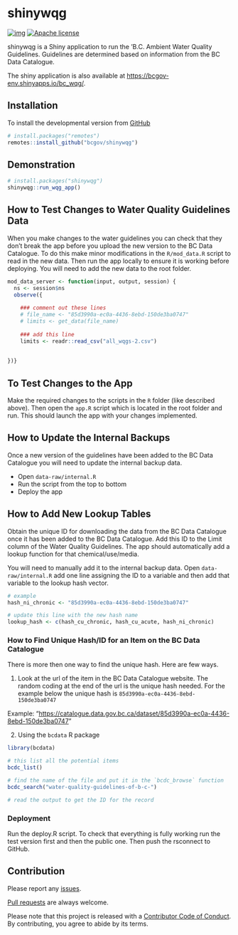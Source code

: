 
<!-- README.md is generated from README.Rmd. Please edit that file -->

# shinywqg

<!-- badges: start -->

[![img](https://img.shields.io/badge/Lifecycle-Maturing-007EC6)](https://github.com/bcgov/repomountie/blob/master/doc/lifecycle-badges.md)
[![Apache
license](https://img.shields.io/badge/License-Apache%202.0-blue.svg)](https://opensource.org/licenses/Apache-2.0)
<!-- badges: end -->

shinywqg is a Shiny application to run the ’B.C. Ambient Water Quality
Guidelines. Guidelines are determined based on information from the BC
Data Catalogue.

The shiny application is also available at
<https://bcgov-env.shinyapps.io/bc_wqg/>.

## Installation

To install the developmental version from
[GitHub](https://github.com/bcgov/shinywqg)

``` r
# install.packages("remotes")
remotes::install_github("bcgov/shinywqg")
```

## Demonstration

``` r
# install.packages("shinywqg")
shinywqg::run_wqg_app()
```

## How to Test Changes to Water Quality Guidelines Data

When you make changes to the water guidelines you can check that they
don’t break the app before you upload the new version to the BC Data
Catalogue. To do this make minor modifications in the `R/mod_data.R`
script to read in the new data. Then run the app locally to ensure it is
working before deploying. You will need to add the new data to the root
folder.

``` r
mod_data_server <- function(input, output, session) {
  ns <- session$ns
  observe({
    
    ### comment out these lines
    # file_name <- "85d3990a-ec0a-4436-8ebd-150de3ba0747"
    # limits <- get_data(file_name)
    
    ### add this line
    limits <- readr::read_csv("all_wqgs-2.csv")
    
    
})}
```

## To Test Changes to the App

Make the required changes to the scripts in the `R` folder (like
described above). Then open the `app.R` script which is located in the
root folder and run. This should launch the app with your changes
implemented.

## How to Update the Internal Backups

Once a new version of the guidelines have been added to the BC Data
Catalogue you will need to update the internal backup data.

-   Open `data-raw/internal.R`
-   Run the script from the top to bottom
-   Deploy the app

## How to Add New Lookup Tables

Obtain the unique ID for downloading the data from the BC Data Catalogue
once it has been added to the BC Data Catalogue. Add this ID to the
Limit column of the Water Quality Guidelines. The app should
automatically add a lookup function for that chemical/use/media.

You will need to manually add it to the internal backup data. Open
`data-raw/internal.R` add one line assigning the ID to a variable and
then add that variable to the lookup hash vector.

``` r
# example
hash_ni_chronic <- "85d3990a-ec0a-4436-8ebd-150de3ba0747"

# update this line with the new hash name 
lookup_hash <- c(hash_cu_chronic, hash_cu_acute, hash_ni_chronic)
```

### How to Find Unique Hash/ID for an Item on the BC Data Catalogue

There is more then one way to find the unique hash. Here are few ways.

1.  Look at the url of the item in the BC Data Catalogue website. The
    random coding at the end of the url is the unique hash needed. For
    the example below the unique hash is
    `85d3990a-ec0a-4436-8ebd-150de3ba0747`

Example:
“<https://catalogue.data.gov.bc.ca/dataset/85d3990a-ec0a-4436-8ebd-150de3ba0747>”

2.  Using the `bcdata` R package

``` r
library(bcdata)

# this list all the potential items
bcdc_list()

# find the name of the file and put it in the `bcdc_browse` function 
bcdc_search("water-quality-guidelines-of-b-c-")

# read the output to get the ID for the record
```

### Deployment

Run the deploy.R script. To check that everything is fully working run
the test version first and then the public one. Then push the rsconnect
to GitHub.

## Contribution

Please report any [issues](https://github.com/bcgov/shinywqg/issues).

[Pull requests](https://github.com/bcgov/shinywqg/pulls) are always
welcome.

Please note that this project is released with a [Contributor Code of
Conduct](https://github.com/bcgov/shinywqg/blob/master/CODE_OF_CONDUCT.md).
By contributing, you agree to abide by its terms.
